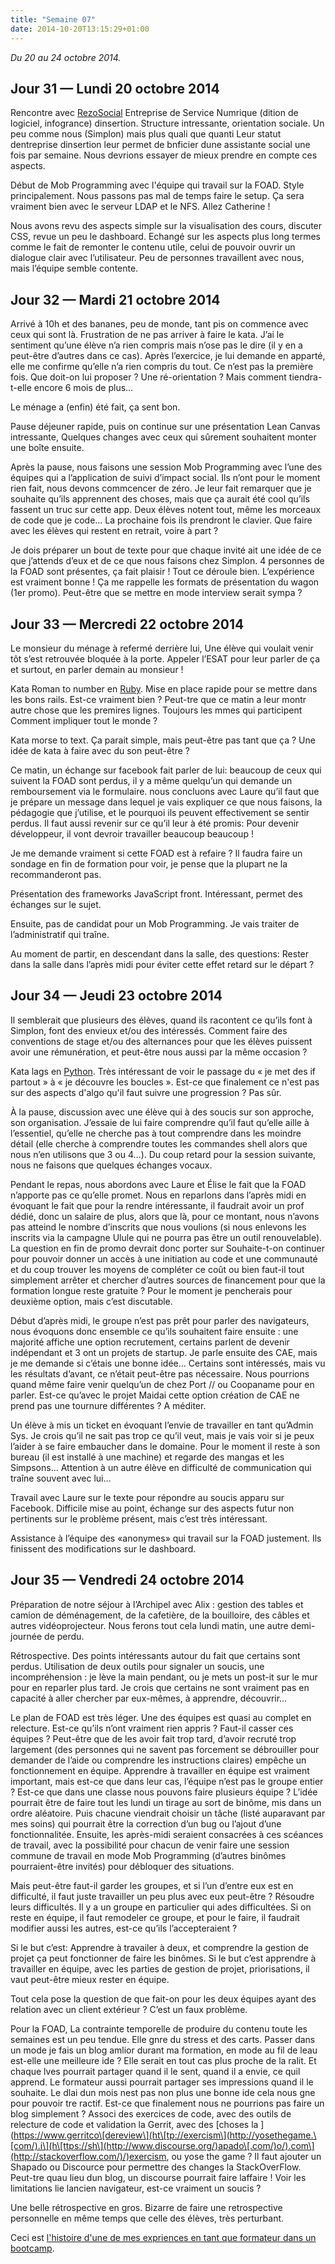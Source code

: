 ```yaml
---
title: "Semaine 07"
date: 2014-10-20T13:15:29+01:00
---
```


*Du 20 au 24 octobre 2014.*

## Jour 31 — Lundi 20 octobre 2014

Rencontre avec [RezoSocial](http://rezosocial.org/) Entreprise de
Service Numrique (dition de logiciel, infogrance) dinsertion. Structure
intressante, orientation sociale. Un peu comme nous (Simplon) mais plus
quali que quanti Leur statut dentreprise dinsertion leur permet de
bnficier dune assistante social une fois par semaine. Nous devrions
essayer de mieux prendre en compte ces aspects.

Début de Mob Programming avec l'équipe qui travail sur la FOAD. Style principalement. Nous passons pas mal de temps
faire le setup. Ça sera vraiment bien avec le serveur LDAP et le NFS.
Allez Catherine !

Nous avons revu des aspects simple sur la visualisation des cours,
discuter CSS, revue un peu le dashboard. Echangé sur les aspects plus
long termes comme le fait de remonter le contenu utile, celui de pouvoir
ouvrir un dialogue clair avec l’utilisateur. Peu de personnes
travaillent avec nous, mais l’équipe semble contente.

## Jour 32 — Mardi 21 octobre 2014

Arrivé à 10h et des bananes, peu de monde, tant pis on commence avec
ceux qui sont là. Frustration de ne pas arriver à faire le kata. J’ai le
sentiment qu’une élève n’a rien compris mais n’ose pas le dire (il y en
a peut-être d’autres dans ce cas). Après l’exercice, je lui demande en
apparté, elle me confirme qu’elle n’a rien compris du tout. Ce n’est pas
la première fois. Que doit-on lui proposer ? Une ré-orientation ? Mais
comment tiendra-t-elle encore 6 mois de plus…

Le ménage a (enfin) été fait, ça sent bon.

Pause déjeuner rapide, puis on continue sur une présentation Lean Canvas intressante,
Quelques changes avec ceux qui sûrement souhaitent monter une boîte ensuite.

Après la pause, nous faisons une session Mob Programming avec l’une des
équipes qui a l’application de suivi d’impact social. Ils n’ont pour le
moment rien fait, nous devons commcencer de zéro. Je leur fait remarquer
que je souhaite qu’ils apprennent des choses, mais que ça aurait été
cool qu’ils fassent un truc sur cette app. Deux élèves notent tout, même
les morceaux de code que je code… La prochaine fois ils prendront le
clavier. Que faire avec les élèves qui restent en retrait, voire à part
?

Je dois préparer un bout de texte pour que chaque invité ait une idée de
ce que j’attends d’eux et de ce que nous faisons chez Simplon. 4
personnes de la FOAD sont présentes, ça fait plaisir ! Tout ce déroule
bien. L’expérience est vraiment bonne ! Ça me rappelle les formats de
présentation du wagon (1er promo). Peut-être que se mettre en mode
interview serait sympa ?

## Jour 33 — Mercredi 22 octobre 2014

Le monsieur du ménage à refermé derrière lui, Une élève qui voulait
venir tôt s’est retrouvée bloquée à la porte. Appeler l’ESAT pour leur
parler de ça et surtout, en parler demain au monsieur !

Kata Roman to number en [Ruby](https://ruby-lang.org). Mise en place
rapide pour se mettre dans les bons rails. Est-ce vraiment bien ?
Peut-tre que ce matin a leur montr autre chose que les premires lignes.
Toujours les mmes qui participent Comment impliquer tout le monde ?

Kata morse to text. Ça parait simple, mais peut-être pas tant que ça ?
Une idée de kata à faire avec du son peut-être ?

Ce matin, un échange sur facebook fait parler de lui: beaucoup de ceux
qui suivent la FOAD sont perdus, il y a même quelqu’un qui demande un
remboursement via le formulaire. nous concluons avec Laure qu’il faut
que je prépare un message dans lequel je vais expliquer ce que nous
faisons, la pédagogie que j’utilise, et le pourquoi ils peuvent
effectivement se sentir perdus. Il faut aussi revenir sur ce qu’il leur
à été promis: Pour devenir développeur, il vont devroir travailler
beaucoup beaucoup !

Je me demande vraiment si cette FOAD est à refaire ? Il faudra faire un
sondage en fin de formation pour voir, je pense que la plupart ne la
recommanderont pas.

Présentation des frameworks JavaScript front. Intéressant, permet des
échanges sur le sujet.

Ensuite, pas de candidat pour un Mob Programming. Je vais traiter de
l’administratif qui traîne.

Au moment de partir, en descendant dans la salle, des questions: Rester
dans la salle dans l’après midi pour éviter cette effet retard sur le
départ ?

## Jour 34 — Jeudi 23 octobre 2014

Il semblerait que plusieurs des élèves, quand ils racontent ce qu’ils
font à Simplon, font des envieux et/ou des intéressés. Comment faire des
conventions de stage et/ou des alternances pour que les élèves puissent
avoir une rémunération, et peut-être nous aussi par la même occasion ?

Kata lags en [Python](https://www.python.org). Très intéressant de voir
le passage du « je met des if partout » à « je découvre les boucles ».
Est-ce que finalement ce n'est pas sur des aspects d'algo qu'il faut
suivre une progression ? Pas sûr.

À la pause, discussion avec une élève qui à des soucis sur son approche,
son organisation. J’essaie de lui faire comprendre qu’il faut qu’elle
aille à l’essentiel, qu’elle ne cherche pas à tout comprendre dans les
moindre détail (elle cherche à comprendre toutes les commandes shell
alors que nous n’en utilisons que 3 ou 4…). Du coup retard pour la
session suivante, nous ne faisons que quelques échanges vocaux.

Pendant le repas, nous abordons avec Laure et Élise le fait que la FOAD
n’apporte pas ce qu’elle promet. Nous en reparlons dans l’après midi en
évoquant le fait que pour la rendre intéressante, il faudrait avoir un
prof dédié, donc un salaire de plus, alors que là, pour ce montant, nous
n’avons pas atteind le nombre d’inscrits que nous voulions (si nous
enlevons les inscrits via la campagne Ulule qui ne pourra pas être un
outil renouvelable). La question en fin de promo devrait donc porter sur
Souhaite-t-on continuer pour pouvoir donner un accès à une initiation au
code et une communauté et du coup trouver les moyens de compléter ce
coût ou bien faut-il tout simplement arrêter et chercher d’autres
sources de financement pour que la formation longue reste gratuite ?
Pour le moment je pencherais pour deuxième option, mais c’est
discutable.

Début d’après midi, le groupe n’est pas prêt pour parler des
navigateurs, nous évoquons donc ensemble ce qu’ils souhaitent faire
ensuite : une majorité affiche une option recrutement, certains parlent
de devenir indépendant et 3 ont un projets de startup. Je parle ensuite
des CAE, mais je me demande si c’étais une bonne idée… Certains sont
intéressés, mais vu les résultats d’avant, ce n’était peut-être pas
nécessaire. Nous pourrions quand même faire venir quelqu’un de chez Port
// ou Coopaname pour en parler. Est-ce qu’avec le projet Maidai cette
option création de CAE ne prend pas une tournure différentes ? A
méditer.

Un élève à mis un ticket en évoquant l’envie de travailler en tant
qu’Admin Sys. Je crois qu’il ne sait pas trop ce qu’il veut, mais je
vais voir si je peux l’aider à se faire embaucher dans le domaine. Pour
le moment il reste à son bureau (il est installé à une machine) et
regarde des mangas et les Simpsons… Attention à un autre élève en
difficulté de communication qui traîne souvent avec lui…

Travail avec Laure sur le texte pour répondre au soucis apparu sur
Facebook. Difficile mise au point, échange sur des aspects futur non
pertinents sur le problème présent, mais c’est très intéressant.

Assistance à l’équipe des «anonymes» qui travail sur la FOAD justement.
Ils finissent des modifications sur le dashboard.

## Jour 35 — Vendredi 24 octobre 2014

Préparation de notre séjour à l’Archipel avec Alix : gestion des tables
et camion de déménagement, de la cafetière, de la bouilloire, des câbles
et autres vidéoprojecteur. Nous ferons tout cela lundi matin, une autre
demi-journée de perdu.

Rétrospective. Des points intéressants autour du fait que certains sont
perdus. Utilisation de deux outils pour signaler un soucis, une
incompréhension : je lève la main pendant, ou je mets un post-it sur le
mur pour en reparler plus tard. Je crois que certains ne sont vraiment
pas en capacité à aller chercher par eux-mêmes, à apprendre, découvrir…

Le plan de FOAD est très léger. Une des équipes est quasi au complet en
relecture. Est-ce qu’ils n’ont vraiment rien appris ? Faut-il casser ces
équipes ? Peut-être que de les avoir fait trop tard, d’avoir recruté
trop largement (des personnes qui ne savent pas forcement se débrouiller
pour demander de l’aide ou comprendre les instructions claires) empêche
un fonctionnement en équipe. Apprendre à travailler en équipe est
vraiment important, mais est-ce que dans leur cas, l’équipe n’est pas le
groupe entier ? Est-ce que dans une classe nous pouvons faire plusieurs
équipe ? L’idée pourrait être de faire tout les lundi un tirage au sort
de binôme, mis dans un ordre aléatoire. Puis chacune viendrait choisir
un tâche (listé auparavant par mes soins) qui pourrait être la
correction d’un bug ou l’ajout d’une fonctionnalitée. Ensuite, les
après-midi seraient consacrées à ces scéances de travail, avec la
possibilité pour chacun de venir faire une session commune de travail en
mode Mob Programming (d’autres binômes pourraient-être invités) pour
débloquer des situations.

Mais peut-être faut-il garder les groupes, et si l’un d’entre eux est en
difficulté, il faut juste travailler un peu plus avec eux peut-être ?
Résoudre leurs difficultés. Il y a un groupe en particulier qui ades
difficultées. Si on reste en équipe, il faut remodeler ce groupe, et
pour le faire, il faudrait modifier aussi les autres, est-ce qu’ils
l’accepteraient ?

Si le but c’est: Apprendre à travailer à deux, et comprendre la gestion
de projet ça peut fonctionner de faire les binômes. Si le but c’est
apprendre à travailler en équipe, avec les parties de gestion de projet,
priorisations, il vaut peut-être mieux rester en équipe.

Tout cela pose la question de que fait-on pour les deux équipes ayant
des relation avec un client extérieur ? C’est un faux problème.

Pour la FOAD, La contrainte temporelle de produire du contenu toute les
semaines est un peu tendue. Elle gnre du stress et des carts. Passer
dans un mode je fais un blog amlior durant ma formation, en mode au fil
de leau est-elle une meilleure ide ? Elle serait en tout cas plus proche
de la ralit. Et chaque lves pourrait partager quand il le sent, quand il
a envie, ce quil apprend. Le formateur aussi pourrait partager ses
impressions quand il le souhaite. Le dlai dun mois nest pas non plus une
bonne ide cela nous gne pour pouvoir tre ractif. Est-ce que finalement
nous ne pourrions pas faire un blog simplement ? Associ des exercices de
code, avec des outils de relecture de code et validation la Gerrit, avec
des \[choses la
\](https://www.gerritco\[dereview\](ht\[tp://exercism\](http://yosethegame.\[com/).i\](h\[ttps://sh\](http://www.discourse.org/)apado\[.com/)o/).com\](http://stackoverflow.com/)/)exercism,
ou yose the game ? Il faut ajouter un Shapado ou Discource pour
permettre des changes la StackOverFlow. Peut-tre quau lieu dun blog, un
discourse pourrait faire laffaire ! Voir les limitations lie lancien
navigateur, est-ce vraiment un soucis ?

Une belle rétrospective en gros. Bizarre de faire une retrospective
personnelle en même temps que celle des élèves, très perturbant.

Ceci est [l'histoire d'une de mes expriences en tant que formateur dans
un bootcamp](https://yaf.github.io/journal-d-un-formateur-en-2015/).
